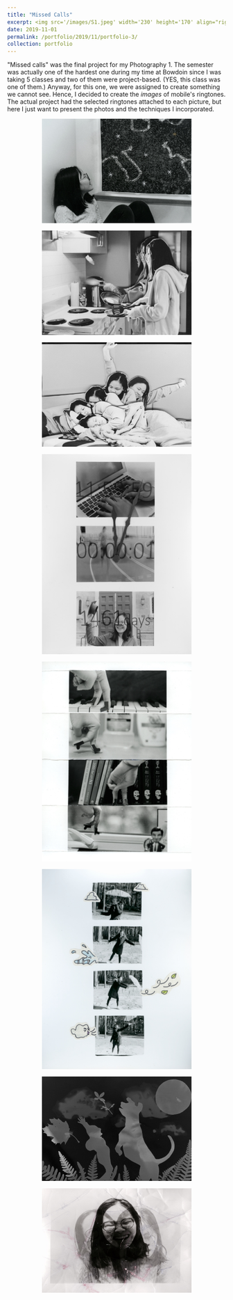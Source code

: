 ```yaml
---
title: "Missed Calls"
excerpt: <img src='/images/S1.jpeg' width='230' height='170' align="right" hspace="20"> "Missed calls" was the final project for my Photography 1. The semester was actually one of the hardest ones during my time at Bowdoin since I was taking 5 classes and two of them were project-based. (YES, this class was one of them.) Anyway, for this one, we were assigned to create something we cannot see. Hence, I decided to create the *images* of mobile's ringtones. The actual project had the selected ringtones attached to each picture, but here I just want to present the photos and the techniques I incorporated.
date: 2019-11-01
permalink: /portfolio/2019/11/portfolio-3/
collection: portfolio
---
```


"Missed calls" was the final project for my Photography 1. The semester was actually one of the hardest one during my time at Bowdoin since I was taking 5 classes and two of them were project-based. (YES, this class was one of them.) Anyway, for this one, we were assigned to create something we cannot see. Hence, I decided to create the *images* of mobile's ringtones. The actual project had the selected ringtones attached to each picture, but here I just want to present the photos and the techniques I incorporated.

<p align="center">
  <img src="/images/S1.jpeg" width="345" height="240" >
</p>

<p align="center">
  <img src="/images/S2.jpeg" width="345" height="240">
</p>

<p align="center">
  <img src="/images/S3.jpeg" width="345" height="240">
</p>

<p align="center">
  <img src="/images/S4.jpeg" width="345" height="460">
</p>

<p align="center">
  <img src="/images/S7.jpeg" width="345" height="460">
</p>

<p align="center">
  <img src="/images/Scan 7.jpeg" width="345" height="460" >
</p>

<p align="center">
  <img src="/images/S9.jpeg" width="345" height="240">
</p>

<p align="center">
  <img src="/images/Scan 10.jpeg" width="345" height="240">
</p>
